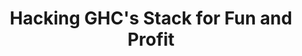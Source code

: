 ---
title: Hacking GHC's Stack for Fun and Profit
url: https://github.com/blitzcode/ghc-stack
authors:
- Tim C. Schröder
type: article
tags:
- debugging
- GHC
doHaskell-type: extended example
dohaskell-year: 2014
---
